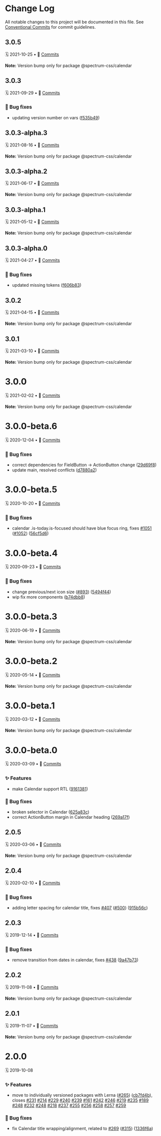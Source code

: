 # Change Log

All notable changes to this project will be documented in this file.
See [Conventional Commits](https://conventionalcommits.org) for commit guidelines.

<a name="3.0.5"></a>
## 3.0.5
🗓 2021-10-25 • 📝 [Commits](https://github.com/adobe/spectrum-css/compare/@spectrum-css/calendar@3.0.4...@spectrum-css/calendar@3.0.5)

**Note:** Version bump only for package @spectrum-css/calendar





<a name="3.0.3"></a>
## 3.0.3
🗓 2021-09-29 • 📝 [Commits](https://github.com/adobe/spectrum-css/compare/@spectrum-css/calendar@3.0.3-alpha.3...@spectrum-css/calendar@3.0.3)

### 🐛 Bug fixes

* updating version number on vars ([f535b49](https://github.com/adobe/spectrum-css/commit/f535b49))





<a name="3.0.3-alpha.3"></a>
## 3.0.3-alpha.3
🗓 2021-08-16 • 📝 [Commits](https://github.com/adobe/spectrum-css/compare/@spectrum-css/calendar@3.0.3-alpha.2...@spectrum-css/calendar@3.0.3-alpha.3)

**Note:** Version bump only for package @spectrum-css/calendar





<a name="3.0.3-alpha.2"></a>
## 3.0.3-alpha.2
🗓 2021-06-17 • 📝 [Commits](https://github.com/adobe/spectrum-css/compare/@spectrum-css/calendar@3.0.3-alpha.1...@spectrum-css/calendar@3.0.3-alpha.2)

**Note:** Version bump only for package @spectrum-css/calendar





<a name="3.0.3-alpha.1"></a>
## 3.0.3-alpha.1
🗓 2021-05-12 • 📝 [Commits](https://github.com/adobe/spectrum-css/compare/@spectrum-css/calendar@3.0.3-alpha.0...@spectrum-css/calendar@3.0.3-alpha.1)

**Note:** Version bump only for package @spectrum-css/calendar





<a name="3.0.3-alpha.0"></a>
## 3.0.3-alpha.0
🗓 2021-04-27 • 📝 [Commits](https://github.com/adobe/spectrum-css/compare/@spectrum-css/calendar@3.0.2...@spectrum-css/calendar@3.0.3-alpha.0)

### 🐛 Bug fixes

* updated missing tokens ([f606b83](https://github.com/adobe/spectrum-css/commit/f606b83))





<a name="3.0.2"></a>
## 3.0.2
🗓 2021-04-15 • 📝 [Commits](https://github.com/adobe/spectrum-css/compare/@spectrum-css/calendar@3.0.1...@spectrum-css/calendar@3.0.2)

**Note:** Version bump only for package @spectrum-css/calendar





<a name="3.0.1"></a>
## 3.0.1
🗓 2021-03-10 • 📝 [Commits](https://github.com/adobe/spectrum-css/compare/@spectrum-css/calendar@3.0.0...@spectrum-css/calendar@3.0.1)

**Note:** Version bump only for package @spectrum-css/calendar





<a name="3.0.0"></a>
# 3.0.0
🗓 2021-02-02 • 📝 [Commits](https://github.com/adobe/spectrum-css/compare/@spectrum-css/calendar@3.0.0-beta.6...@spectrum-css/calendar@3.0.0)

**Note:** Version bump only for package @spectrum-css/calendar





<a name="3.0.0-beta.6"></a>
# 3.0.0-beta.6
🗓 2020-12-04 • 📝 [Commits](https://github.com/adobe/spectrum-css/compare/@spectrum-css/calendar@3.0.0-beta.5...@spectrum-css/calendar@3.0.0-beta.6)

### 🐛 Bug fixes

* correct dependencies for FieldButton -> ActionButton change ([29d69f8](https://github.com/adobe/spectrum-css/commit/29d69f8))
* update main, resolved conflicts ([d7880a2](https://github.com/adobe/spectrum-css/commit/d7880a2))





<a name="3.0.0-beta.5"></a>
# 3.0.0-beta.5
🗓 2020-10-20 • 📝 [Commits](https://github.com/adobe/spectrum-css/compare/@spectrum-css/calendar@3.0.0-beta.4...@spectrum-css/calendar@3.0.0-beta.5)

### 🐛 Bug fixes

* calendar .is-today.is-focused should have blue focus ring, fixes [#1051](https://github.com/adobe/spectrum-css/issues/1051) ([#1052](https://github.com/adobe/spectrum-css/issues/1052)) ([56cf5d6](https://github.com/adobe/spectrum-css/commit/56cf5d6))





<a name="3.0.0-beta.4"></a>
# 3.0.0-beta.4
🗓 2020-09-23 • 📝 [Commits](https://github.com/adobe/spectrum-css/compare/@spectrum-css/calendar@3.0.0-beta.3...@spectrum-css/calendar@3.0.0-beta.4)

### 🐛 Bug fixes

* change previous/next icon size ([#893](https://github.com/adobe/spectrum-css/issues/893)) ([5494f44](https://github.com/adobe/spectrum-css/commit/5494f44))
* wip fix more components ([b74dbb8](https://github.com/adobe/spectrum-css/commit/b74dbb8))





<a name="3.0.0-beta.3"></a>
# 3.0.0-beta.3
🗓 2020-06-19 • 📝 [Commits](https://github.com/adobe/spectrum-css/compare/@spectrum-css/calendar@3.0.0-beta.2...@spectrum-css/calendar@3.0.0-beta.3)

**Note:** Version bump only for package @spectrum-css/calendar





<a name="3.0.0-beta.2"></a>
# 3.0.0-beta.2
🗓 2020-05-14 • 📝 [Commits](https://github.com/adobe/spectrum-css/compare/@spectrum-css/calendar@3.0.0-beta.1...@spectrum-css/calendar@3.0.0-beta.2)

**Note:** Version bump only for package @spectrum-css/calendar





<a name="3.0.0-beta.1"></a>
# 3.0.0-beta.1
🗓 2020-03-12 • 📝 [Commits](https://github.com/adobe/spectrum-css/compare/@spectrum-css/calendar@3.0.0-beta.0...@spectrum-css/calendar@3.0.0-beta.1)

**Note:** Version bump only for package @spectrum-css/calendar





<a name="3.0.0-beta.0"></a>
# 3.0.0-beta.0
🗓 2020-03-09 • 📝 [Commits](https://github.com/adobe/spectrum-css/compare/@spectrum-css/calendar@2.0.5...@spectrum-css/calendar@3.0.0-beta.0)

### ✨ Features

* make Calendar support RTL ([9161381](https://github.com/adobe/spectrum-css/commit/9161381))


### 🐛 Bug fixes

* broken selector in Calendar ([625a83c](https://github.com/adobe/spectrum-css/commit/625a83c))
* correct ActionButton margin in Calendar heading ([269a17f](https://github.com/adobe/spectrum-css/commit/269a17f))





<a name="2.0.5"></a>
## 2.0.5
🗓 2020-03-06 • 📝 [Commits](https://github.com/adobe/spectrum-css/compare/@spectrum-css/calendar@2.0.4...@spectrum-css/calendar@2.0.5)

**Note:** Version bump only for package @spectrum-css/calendar





<a name="2.0.4"></a>
## 2.0.4
🗓 2020-02-10 • 📝 [Commits](https://github.com/adobe/spectrum-css/compare/@spectrum-css/calendar@2.0.3...@spectrum-css/calendar@2.0.4)

### 🐛 Bug fixes

* adding letter spacing for calendar title, fixes [#407](https://github.com/adobe/spectrum-css/issues/407) ([#500](https://github.com/adobe/spectrum-css/issues/500)) ([915b56c](https://github.com/adobe/spectrum-css/commit/915b56c))





<a name="2.0.3"></a>
## 2.0.3
🗓 2019-12-14 • 📝 [Commits](https://github.com/adobe/spectrum-css/compare/@spectrum-css/calendar@2.0.2...@spectrum-css/calendar@2.0.3)

### 🐛 Bug fixes

* remove transition from dates in calendar, fixes [#438](https://github.com/adobe/spectrum-css/issues/438) ([9a47b73](https://github.com/adobe/spectrum-css/commit/9a47b73))





<a name="2.0.2"></a>
## 2.0.2
🗓 2019-11-08 • 📝 [Commits](https://github.com/adobe/spectrum-css/compare/@spectrum-css/calendar@2.0.1...@spectrum-css/calendar@2.0.2)

**Note:** Version bump only for package @spectrum-css/calendar





<a name="2.0.1"></a>
## 2.0.1
🗓 2019-11-07 • 📝 [Commits](https://github.com/adobe/spectrum-css/compare/@spectrum-css/calendar@2.0.0...@spectrum-css/calendar@2.0.1)

**Note:** Version bump only for package @spectrum-css/calendar





<a name="2.0.0"></a>
# 2.0.0
🗓 2019-10-08

### ✨ Features

* move to individually versioned packages with Lerna ([#265](https://github.com/adobe/spectrum-css/issues/265)) ([cb7fd4b](https://github.com/adobe/spectrum-css/commit/cb7fd4b)), closes [#231](https://github.com/adobe/spectrum-css/issues/231) [#214](https://github.com/adobe/spectrum-css/issues/214) [#229](https://github.com/adobe/spectrum-css/issues/229) [#240](https://github.com/adobe/spectrum-css/issues/240) [#239](https://github.com/adobe/spectrum-css/issues/239) [#161](https://github.com/adobe/spectrum-css/issues/161) [#242](https://github.com/adobe/spectrum-css/issues/242) [#246](https://github.com/adobe/spectrum-css/issues/246) [#219](https://github.com/adobe/spectrum-css/issues/219) [#235](https://github.com/adobe/spectrum-css/issues/235) [#189](https://github.com/adobe/spectrum-css/issues/189) [#248](https://github.com/adobe/spectrum-css/issues/248) [#232](https://github.com/adobe/spectrum-css/issues/232) [#248](https://github.com/adobe/spectrum-css/issues/248) [#218](https://github.com/adobe/spectrum-css/issues/218) [#237](https://github.com/adobe/spectrum-css/issues/237) [#255](https://github.com/adobe/spectrum-css/issues/255) [#256](https://github.com/adobe/spectrum-css/issues/256) [#258](https://github.com/adobe/spectrum-css/issues/258) [#257](https://github.com/adobe/spectrum-css/issues/257) [#259](https://github.com/adobe/spectrum-css/issues/259)


### 🐛 Bug fixes

* fix Calendar title wrapping/alignment, related to [#269](https://github.com/adobe/spectrum-css/issues/269) ([#315](https://github.com/adobe/spectrum-css/issues/315)) ([1336f6a](https://github.com/adobe/spectrum-css/commit/1336f6a))
